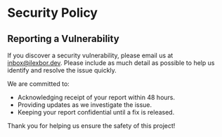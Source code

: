 # Security Policy

## Reporting a Vulnerability

If you discover a security vulnerability, please email us at [inbox@ilexbor.dev](mailto:inbox@ilexbor.dev). Please include as much detail as possible to help us identify and resolve the issue quickly.

We are committed to:
- Acknowledging receipt of your report within 48 hours.
- Providing updates as we investigate the issue.
- Keeping your report confidential until a fix is released.

Thank you for helping us ensure the safety of this project!

